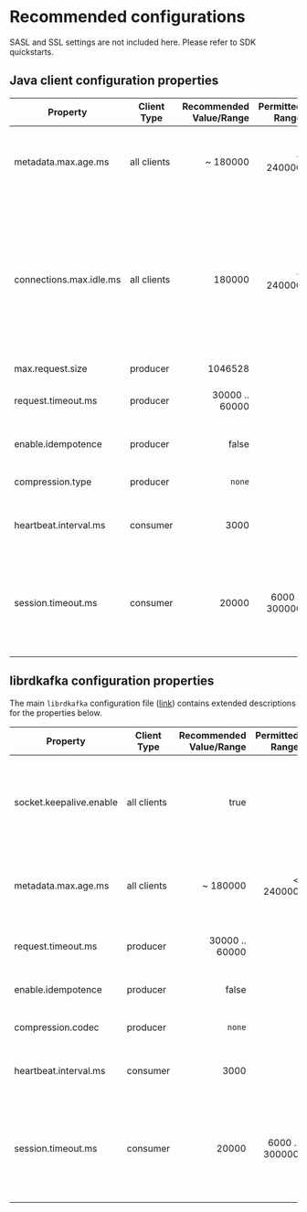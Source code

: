 # Recommended configurations

SASL and SSL settings are not included here.  Please refer to SDK quickstarts.

## Java client configuration properties

Property | Client Type | Recommended Value/Range | Permitted Range | Notes
---|---|---:|-----:|---
metadata.max.age.ms | all clients| ~ 180000 | < 240000 | Can be lowered to pick up metadata changes sooner.
connections.max.idle.ms	| all clients | 180000 | < 240000 | Azure closes inbound TCP idle > 240000 ms, which can result in sending on dead connections (shown as expired batches due to send timeout).
max.request.size | producer | 1046528‬ | | 
request.timeout.ms |  producer | 30000 .. 60000 || EH will default to a minimum of 20000 ms.
enable.idempotence	| producer | false | | Idempotence currently not supported.
compression.type | producer | `none` | | Compression currently not supported..
heartbeat.interval.ms | consumer | 3000 || This is default and should not be changed.
session.timeout.ms	| consumer | 20000 |6000 .. 300000| Start with 20000, increase if seeing frequent rebalancing due to missed heartbeats.


## librdkafka configuration properties
The main `librdkafka` configuration file ([link](https://github.com/edenhill/librdkafka/blob/master/CONFIGURATION.md)) contains extended descriptions for the properties below.

Property | Client Type | Recommended Value/Range | Permitted Range | Notes
---|---|---:|-----:|---
socket.keepalive.enable | all clients | true | | Necessary if connection is expected to idle.  Azure will close inbound TCP idle > 240000 ms.
metadata.max.age.ms	| all clients | ~ 180000| < 240000 | Can be lowered to pick up metadata changes sooner
request.timeout.ms |  producer | 30000 .. 60000 || EH will default to a minimum of 20000 ms.
enable.idempotence | producer | false | | Idempotence currently not supported.
compression.codec | producer | `none` || Compression currently not supported.
heartbeat.interval.ms | consumer | 3000 || This is default and should not be changed.
session.timeout.ms	| consumer | 20000 |6000 .. 300000| Start with 20000, increase if seeing frequent rebalancing due to missed heartbeats.
